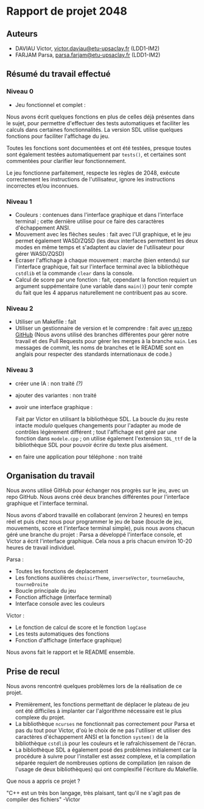 # Rapport de projet 2048

## Auteurs

- DAVIAU Victor, victor.daviau@etu-upsaclay.fr (LDD1-IM2)
- FARJAM Parsa, parsa.farjam@etu-upsaclay.fr (LDD1-IM2)


## Résumé du travail effectué

### Niveau 0
- Jeu fonctionnel et complet :

Nous avons écrit quelques fonctions en plus de celles déjà présentes dans le sujet, pour permettre d'effectuer des tests automatiques et faciliter les calculs dans certaines fonctionnalités. La version SDL utilise quelques fonctions pour faciliter l'affichage du jeu.

Toutes les fonctions sont documentées et ont été testées, presque toutes sont également testées automatiquement par ``tests()``, et certaines sont commentées pour clarifier leur fonctionnement.

Le jeu fonctionne parfaitement, respecte les règles de 2048, exécute correctement les instructions de l'utilisateur, ignore les instructions incorrectes et/ou inconnues.

### Niveau 1
- Couleurs : contenues dans l'interface graphique et dans l'interface terminal ; cette dernière utilise pour ce faire des caractères d'échappement ANSI.
- Mouvement avec les flèches seules : fait avec l'UI graphique, et le jeu permet également WASD/ZQSD (les deux interfaces permettent les deux modes en même temps et s'adaptent au clavier de l'utilisateur pour gérer WASD/ZQSD)
- Ecraser l'affichage à chaque mouvement : marche (bien entendu) sur l'interface graphique, fait sur l'interface terminal avec la bibliothèque `cstdlib` et la commande ```clear``` dans la console. 
- Calcul de score par une fonction : fait, cependant la fonction requiert un argument suppémentaire (une variable dans `main()`) pour tenir compte du fait que les 4 apparus naturellement ne contribuent pas au score.

### Niveau 2
- Utiliser un Makefile : fait
- Utiliser un gestionnaire de version et le comprendre : fait avec [un repo GitHub](https://github.com/VDSurChauffe/Projet-Info111-2048/) (Nous avons utilisé des branches différentes pour gèrer notre travail et des Pull Requests pour gèrer les merges à la branche ```main```. Les messages de commit, les noms de branches et le README sont en anglais pour respecter des standards internationaux de code.)

### Niveau 3
- créer une IA : non traité *(?)*
- ajouter des variantes : non traité
- avoir une interface graphique :

    Fait par Victor en utilisant la bibliothèque SDL. La boucle du jeu reste intacte *modulo* quelques changements pour l'adapter au mode de contrôles légèrement différent ; tout l'affichage est géré par une fonction dans `modele.cpp` ; on utilise également l'extension `SDL_ttf` de la bibliothèque SDL pour pouvoir écrire du texte plus aisément.
- en faire une application pour téléphone : non traité

## Organisation du travail

Nous avons utilisé GitHub pour échanger nos progrès sur le jeu, avec un repo GitHub. Nous avons créé deux branches différentes pour l'interface graphique et l'interface terminal.

Nous avons d'abord travaillé en collaborant (environ 2 heures) en temps réel et puis chez nous pour programmer le jeu de base (boucle de jeu, mouvements, score et l'interface terminal simple), puis nous avons chacun géré une branche du projet : Parsa a développé l'interface console, et Victor a écrit l'interface graphique. Cela nous a pris chacun environ 10-20 heures de travail individuel.

Parsa :
- Toutes les fonctions de deplacement
- Les fonctions auxilières `choisirTheme`, `inverseVector`, `tourneGauche`, `tourneDroite`
- Boucle principale du jeu
- Fonction affichage (interface terminal)
- Interface console avec les couleurs 

Victor :
- Le fonction de calcul de score et le fonction `logCase`
- Les tests automatiques des fonctions
- Fonction d'affichage (interface graphique)

Nous avons fait le rapport et le README ensemble.

## Prise de recul

Nous avons rencontré quelques problèmes lors de la réalisation de ce projet.

- Premièrement, les fonctions permettant de déplacer le plateau de jeu ont été difficiles à implanter car l'algorithme nécessaire est le plus complexe du projet.
- La bibliothèque `ncurses` ne fonctionnait pas correctement pour Parsa et pas du tout pour Victor, d'où le choix de ne pas l'utiliser et utiliser des caractères d'échappement ANSI et la fonction `system()` de la bibliothèque `cstdlib` pour les couleurs et le rafraîchissement de l'écran.
- La bibliothèque SDL a également posé des problèmes initialement car la procédure à suivre pour l'installer est assez complexe, et la compilation séparée requiert de nombreuses options de compilation (en raison de l'usage de deux bibliothèques) qui ont complexifié l'écriture du Makefile.

Que nous a appris ce projet ?

"C++ est un très bon langage, très plaisant, tant qu'il ne s'agit pas de compiler des fichiers" -Victor
